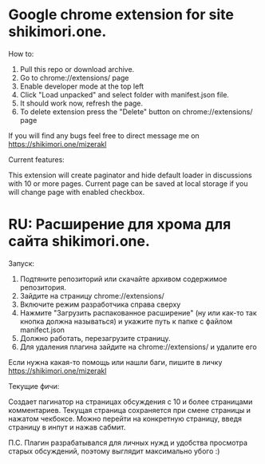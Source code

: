 # Google chrome extension for site shikimori.one.

How to:

1. Pull this repo or download archive.
2. Go to chrome://extensions/ page
3. Enable developer mode at the top left
4. Click "Load unpacked" and select folder with manifest.json file.
5. It should work now, refresh the page.
6. To delete extension press the "Delete" button on chrome://extensions/ page


If you will find any bugs feel free to direct message me on https://shikimori.one/mizerakl

Current features:

This extension will create paginator and hide default loader in discussions with 10 or more pages.
Current page can be saved at local storage if you will change page with enabled checkbox.

# RU: Расширение для хрома для сайта shikimori.one.

Запуск:

1. Подтяните репозиторий или скачайте архивом содержимое репозитория.
2. Зайдите на страницу chrome://extensions/ 
3. Включите режим разработчика справа сверху
4. Нажмите "Загрузить распакованное расширение" (ну или как-то так кнопка должна называться) и укажите путь к папке с файлом manifect.json
5. Должно работать, перезагрузите страницу.
6. Для удаления плагина зайдите на chrome://extensions/ и удалите его


Если нужна какая-то помощь или нашли баги, пишите в личку https://shikimori.one/mizerakl

Текущие фичи:

Создает пагинатор на страницах обсуждения с 10 и более страницами комментариев.
Текущая страница сохраняется при смене страницы и нажатом чекбоксе.
Можно перейти на конкретную страницу, введя страницу в инпут и нажав сабмит.

П.С. Плагин разрабатывался для личных нужд и удобства просмотра старых обсуждений, поэтому выглядит максимально убого :)
